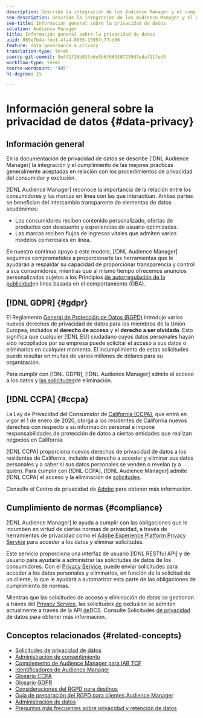 ```yaml
---
description: Describe la integración de los Audience Manager y el cumplimiento de las prácticas recomendadas generalmente aceptadas en relación con los procedimientos de privacidad y exclusión de los consumidores.
seo-description: Describe la integración de los Audience Manager y el cumplimiento de las prácticas recomendadas generalmente aceptadas en relación con los procedimientos de privacidad y exclusión de los consumidores.
seo-title: Información general sobre la privacidad de datos
solution: Audience Manager
title: Información general sobre la privacidad de datos
uuid: 865e7b4e-fee1-4fa4-8035-1595fc77cd96
feature: data governance & privacy
translation-type: tm+mt
source-git-commit: 9e4f2f26b83fe6e5b6f669107239d7edaf11fed3
workflow-type: tm+mt
source-wordcount: '485'
ht-degree: 1%

---
```



# Información general sobre la privacidad de datos {#data-privacy}

## Información general

En la documentación de privacidad de datos se describe [!DNL Audience Manager] la integración y el cumplimiento de las mejores prácticas generalmente aceptadas en relación con los procedimientos de privacidad del consumidor y exclusión.

[!DNL Audience Manager] reconoce la importancia de la relación entre los consumidores y las marcas en línea con las que interactúan. Ambas partes se benefician del intercambio transparente de elementos de datos seudónimos:

* Los consumidores reciben contenido personalizado, ofertas de productos con descuento y experiencias de usuario optimizadas.
* Las marcas reciben flujos de ingresos vitales que admiten varios modelos comerciales en línea.

En nuestro continuo apoyo a este modelo, [!DNL Audience Manager] seguimos comprometidos a proporcionarle las herramientas que le ayudarán a respaldar su capacidad de proporcionar transparencia y control a sus consumidores, mientras que al mismo tiempo ofrecemos anuncios personalizados sujetos a los Principios [de autorregulación de la publicidad](https://www.iab.com/news/self-regulatory-principles-for-online-behavioral-advertising/)en línea basada en el comportamiento (OBA).

## [!DNL GDPR] {#gdpr}

El Reglamento [General de Protección de Datos (RGPD)](https://eugdpr.org/) introdujo varios nuevos derechos de privacidad de datos para los miembros de la Unión Europea, incluidos el **derecho de acceso** y el **derecho a ser olvidado**. Esto significa que cualquier [!DNL EU] ciudadano cuyos datos personales hayan sido recopilados por su empresa puede solicitar el acceso a sus datos o eliminarlos en cualquier momento. El incumplimiento de estas solicitudes puede resultar en multas de varios millones de dólares para su organización.

Para cumplir con [!DNL GDPR], [!DNL Audience Manager] admite el acceso a los datos y [las solicitudes](data-privacy-requests.md)de eliminación.

## [!DNL CCPA] {#ccpa}

La Ley de Privacidad del Consumidor de [California (CCPA)](https://www.caprivacy.org/about), que entró en vigor el 1 de enero de 2020, otorga a los residentes de California nuevos derechos con respecto a su información personal e impone responsabilidades de protección de datos a ciertas entidades que realizan negocios en California.

[!DNL CCPA] proporciona nuevos derechos de privacidad de datos a los residentes de California, incluido el derecho a acceder y eliminar sus datos personales y a saber si sus datos personales se venden o revelan (y a quién). Para cumplir con [!DNL CCPA], [!DNL Audience Manager] admite [!DNL CCPA] el acceso y la eliminación de [solicitudes](data-privacy-requests.md).

Consulte el Centro de privacidad de [Adobe](https://www.adobe.com/privacy/opt-out.html) para obtener más información.

## Cumplimiento de normas {#compliance}

[!DNL Audience Manager] le ayuda a cumplir con las obligaciones que le incumben en virtud de ciertas normas de privacidad, a través de herramientas de privacidad como el [Adobe Experience Platform Privacy Service](https://www.adobe.io/apis/experienceplatform/home/services/privacy-service.html) para acceder a los datos y eliminar solicitudes.

Este servicio proporciona una interfaz de usuario [!DNL RESTful API] y de usuario para ayudarle a administrar las solicitudes de datos de los consumidores. Con el [Privacy Service](https://www.adobe.io/apis/experienceplatform/home/services/privacy-service.html), puede enviar solicitudes para acceder a los datos personales y eliminarlos, en función de la solicitud de un cliente, lo que le ayudará a automatizar esta parte de las obligaciones de cumplimiento de normas.

Mientras que las solicitudes de acceso y eliminación de datos se gestionan a través del [Privacy Service](https://www.adobe.io/apis/experienceplatform/home/services/privacy-service.html), las solicitudes [de](data-privacy-requests.md#opt-out-requests) exclusión se admiten actualmente a través de la API [de](../../api/dcs-intro/dcs-api-reference/dcs-api-reference-overview.md)DCS. Consulte Solicitudes [de privacidad](data-privacy-requests.md) de datos para obtener más información.

## Conceptos relacionados {#related-concepts}

* [Solicitudes de privacidad de datos](data-privacy-requests.md)
* [Administración de consentimiento](data-privacy-consent.md)
* [Complemento de Audience Manager para IAB TCF](aam-iab-plugin.md)
* [Identificadores de Audience Manager](data-privacy-ids.md)
* [Glosario CCPA](aam-ccpa-glossary.md)
* [Glosario GDPR](aam-gdpr-glossary.md)
* [Consideraciones del RGPD para destinos](aam-gdpr-partners.md)
* [Guía de preparación del RGPD para clientes Audience Manager](aam-gdpr-readiness.md)
* [Administración de datos](data-governance.md)
* [Preguntas más frecuentes sobre privacidad y retención de datos](../../faq/faq-privacy.md)